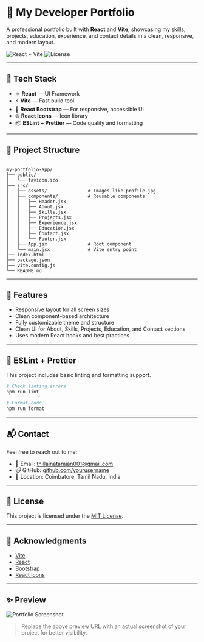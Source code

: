 # 💼 My Developer Portfolio

A professional portfolio built with **React** and **Vite**, showcasing my skills, projects, education, experience, and contact details in a clean, responsive, and modern layout.

![React + Vite](https://img.shields.io/badge/React-Vite-blue?style=flat&logo=react)
![License](https://img.shields.io/badge/license-MIT-blue.svg)

---

## 🚀 Tech Stack

- ⚛️ **React** — UI Framework
- ⚡ **Vite** — Fast build tool
- 🎨 **React Bootstrap** — For responsive, accessible UI
- 🌐 **React Icons** — Icon library
- 📦 **ESLint + Prettier** — Code quality and formatting

---

## 📁 Project Structure

```

my-portfolio-app/
├── public/
│   └── favicon.ico
├── src/
│   ├── assets/               # Images like profile.jpg
│   ├── components/           # Reusable components
│   │   ├── Header.jsx
│   │   ├── About.jsx
│   │   ├── Skills.jsx
│   │   ├── Projects.jsx
│   │   ├── Experience.jsx
│   │   ├── Education.jsx
│   │   ├── Contact.jsx
│   │   └── Footer.jsx
│   ├── App.jsx               # Root component
│   └── main.jsx              # Vite entry point
├── index.html
├── package.json
├── vite.config.js
└── README.md

````

---

## 📸 Features

- Responsive layout for all screen sizes
- Clean component-based architecture
- Fully customizable theme and structure
- Clean UI for About, Skills, Projects, Education, and Contact sections
- Uses modern React hooks and best practices

---


## 🔧 ESLint + Prettier

This project includes basic linting and formatting support.

```bash
# Check linting errors
npm run lint

# Format code
npm run format
```

---

## 📬 Contact

Feel free to reach out to me:

* 📧 Email: [thillainatarajan001@gmail.com](mailto:thillainatarajan001@gmail.com)
* 🐱 GitHub: [github.com/yourusername](https://github.com/yourusername)
* 📍 Location: Coimbatore, Tamil Nadu, India

---

## 📄 License

This project is licensed under the [MIT License](LICENSE).

---

## 🙌 Acknowledgments

* [Vite](https://vitejs.dev/)
* [React](https://reactjs.org/)
* [Bootstrap](https://react-bootstrap.github.io/)
* [React Icons](https://react-icons.github.io/react-icons)

---

## ✨ Preview

![Portfolio Screenshot](https://via.placeholder.com/1000x400?text=Portfolio+Preview)

> Replace the above preview URL with an actual screenshot of your project for better visibility.

```

